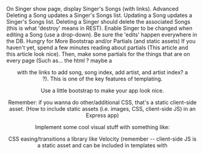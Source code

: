 On Singer show page, display Singer's Songs (with links).
Advanced
Deleting a Song updates a Singer's Songs list.
Updating a Song updates a Singer's Songs list.
Deleting a Singer should delete the associated Songs (this is what 'destroy' means in REST).
Enable Singer to be changed when editing a Song (use a drop-down). Be sure the 'edits' happen everywhere in the DB.
Hungry for More
Bootstrap and/or Partials (and static assets)
If you haven't yet, spend a few minutes reading about partials (This article and this article look nice). Then, make some partials for the things that are on every page (Such as... the html <head>? maybe a <header> with the links to add song, song index, add artist, and artist index? a <footer>?). This is one of the key features of templating.

Use a little bootstrap to make your app look nice.

Remember: if you wanna do other/additional CSS, that's a static client-side asset. (How to include static assets (i.e. images, CSS, client-side JS) in an Express app)

Implement some cool visual stuff with something like:

CSS easing/transitions
a library like Velocity (remember -- client-side JS is a static asset and can be included in templates with <script>)
